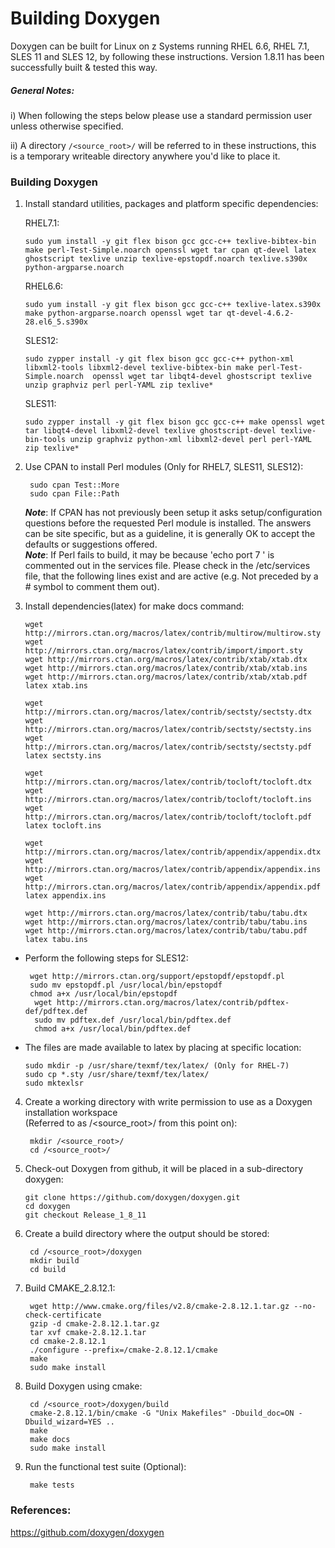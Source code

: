 <!---PACKAGE:Doxygen--->
<!---DISTRO:SLES 12:1.8.11--->
<!---DISTRO:SLES 11:1.8.11--->
<!---DISTRO:RHEL 7.1:1.8.11--->
<!---DISTRO:RHEL 6.6:1.8.11--->

# Building Doxygen

Doxygen can be built for Linux on z Systems running RHEL 6.6, RHEL 7.1, SLES 11 and SLES 12, by following these instructions. Version 1.8.11 has been successfully built & tested this way.

##### General Notes:
      
i) When following the steps below please use a standard permission user unless otherwise specified.

ii) A directory `/<source_root>/` will be referred to in these instructions, this is a temporary writeable directory anywhere you'd like to place it.

### Building Doxygen

1. Install standard utilities, packages and platform specific dependencies:

    RHEL7.1:

    ```
    sudo yum install -y git flex bison gcc gcc-c++ texlive-bibtex-bin make perl-Test-Simple.noarch openssl wget tar cpan qt-devel latex ghostscript texlive unzip texlive-epstopdf.noarch texlive.s390x python-argparse.noarch
     ```

    RHEL6.6:
    ```
    sudo yum install -y git flex bison gcc gcc-c++ texlive-latex.s390x make python-argparse.noarch openssl wget tar qt-devel-4.6.2-28.el6_5.s390x
    ```

    SLES12:
    ```
    sudo zypper install -y git flex bison gcc gcc-c++ python-xml libxml2-tools libxml2-devel texlive-bibtex-bin make perl-Test-Simple.noarch  openssl wget tar libqt4-devel ghostscript texlive unzip graphviz perl perl-YAML zip texlive*
    ```
 
    SLES11:
    ```
    sudo zypper install -y git flex bison gcc gcc-c++ make openssl wget tar libqt4-devel libxml2-devel texlive ghostscript-devel texlive-bin-tools unzip graphviz python-xml libxml2-devel perl perl-YAML zip texlive*
    ```

2. Use CPAN to install Perl modules (Only for RHEL7, SLES11, SLES12):
   ```	
    sudo cpan Test::More
    sudo cpan File::Path
   ```
   **_Note_**: If CPAN has not previously been setup it asks setup/configuration questions before the requested Perl module is installed. The answers can be site specific, but as a guideline, it is generally OK to accept the defaults or suggestions offered.  
   **_Note_**: If Perl fails to build, it may be because 'echo port 7 ' is commented out in the services file. Please check in the /etc/services file, that the following lines exist and are active (e.g. Not preceded by a # symbol to comment them out).

3. Install dependencies(latex) for make docs command:

     ```
    wget http://mirrors.ctan.org/macros/latex/contrib/multirow/multirow.sty
    wget  http://mirrors.ctan.org/macros/latex/contrib/import/import.sty 
    wget http://mirrors.ctan.org/macros/latex/contrib/xtab/xtab.dtx
    wget http://mirrors.ctan.org/macros/latex/contrib/xtab/xtab.ins 
    wget http://mirrors.ctan.org/macros/latex/contrib/xtab/xtab.pdf 
    latex xtab.ins 
	
    wget http://mirrors.ctan.org/macros/latex/contrib/sectsty/sectsty.dtx
    wget http://mirrors.ctan.org/macros/latex/contrib/sectsty/sectsty.ins 
    wget http://mirrors.ctan.org/macros/latex/contrib/sectsty/sectsty.pdf 
    latex sectsty.ins 
	
    wget http://mirrors.ctan.org/macros/latex/contrib/tocloft/tocloft.dtx 
    wget http://mirrors.ctan.org/macros/latex/contrib/tocloft/tocloft.ins 
    wget http://mirrors.ctan.org/macros/latex/contrib/tocloft/tocloft.pdf 
    latex tocloft.ins 
	
    wget http://mirrors.ctan.org/macros/latex/contrib/appendix/appendix.dtx 
    wget http://mirrors.ctan.org/macros/latex/contrib/appendix/appendix.ins 
    wget http://mirrors.ctan.org/macros/latex/contrib/appendix/appendix.pdf 
    latex appendix.ins 
	
    wget http://mirrors.ctan.org/macros/latex/contrib/tabu/tabu.dtx 
    wget http://mirrors.ctan.org/macros/latex/contrib/tabu/tabu.ins 
    wget http://mirrors.ctan.org/macros/latex/contrib/tabu/tabu.pdf 
    latex tabu.ins
    ```
 *  Perform the following steps for SLES12:  

    ```  
	 wget http://mirrors.ctan.org/support/epstopdf/epstopdf.pl  
     sudo mv epstopdf.pl /usr/local/bin/epstopdf  
     chmod a+x /usr/local/bin/epstopdf
	  wget http://mirrors.ctan.org/macros/latex/contrib/pdftex-def/pdftex.def
	  sudo mv pdftex.def /usr/local/bin/pdftex.def
	  chmod a+x /usr/local/bin/pdftex.def
    ```      
 *  The files are made available to latex by placing at specific location:  

    ```  
    sudo mkdir -p /usr/share/texmf/tex/latex/ (Only for RHEL-7)
    sudo cp *.sty /usr/share/texmf/tex/latex/  
    sudo mktexlsr
    ```

4. Create a working directory with write permission to use as a Doxygen installation workspace  
(Referred to as /\<source_root\>/ from this point on):

   ```
    mkdir /<source_root>/
    cd /<source_root>/
   ```

5. Check-out Doxygen from github, it will be placed in a sub-directory doxygen: 
    ```
    git clone https://github.com/doxygen/doxygen.git
    cd doxygen
    git checkout Release_1_8_11
    ```
   

6. Create a build directory where the output should be stored:
   ```
    cd /<source_root>/doxygen
    mkdir build
    cd build
   ```

7. Build CMAKE_2.8.12.1:
   ```
    wget http://www.cmake.org/files/v2.8/cmake-2.8.12.1.tar.gz --no-check-certificate
    gzip -d cmake-2.8.12.1.tar.gz
    tar xvf cmake-2.8.12.1.tar
    cd cmake-2.8.12.1
    ./configure --prefix=/cmake-2.8.12.1/cmake
    make
    sudo make install
   ```
8. Build Doxygen using cmake:  

   ```
    cd /<source_root>/doxygen/build
    cmake-2.8.12.1/bin/cmake -G "Unix Makefiles" -Dbuild_doc=ON -Dbuild_wizard=YES .. 
    make  
    make docs  
    sudo make install 
   ```
9. Run the functional test suite (Optional): 

   ```
    make tests
   ```  

### References:
https://github.com/doxygen/doxygen